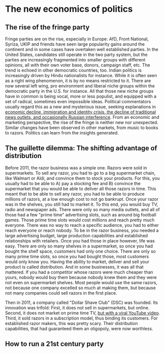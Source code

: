 # The new economics of politics
## The rise of the fringe party

Fringe parties are on the rise, especially in Europe: AfD, Front National, Syriza, UKIP and friends have seen large popularity gains around the continent and in some cases have overtaken well established parties. In the United States, candidates still operate in the two party system, but the parties are increasingly fragmented into smaller groups with different opinions, all with their own voter base, donors, campaign staff, etc. The trend is echoed in other democratic countries, too. Indian politics is increasingly driven by Hindu nationalists for instance. While it is often seen as a right wing phenomenon, it is by no means restricted to it. There are now several left wing, pro environment and liberal niche groups within the democratic party in the U.S. for instance. All that those new niche groups have in common is being vocal, more or less populist, and equipped with a set of radical, sometimes even impossible ideas. Political commentators usually regard this as a new and mysterious issue, seeking explanations in [economic decline, immigration and identity crisis, the decline of traditional news outlets, and occasionally Russian interference](https://www.theguardian.com/world/political-science/2018/nov/20/why-is-populism-suddenly-so-sexy-the-reasons-are-many). From an economic and marketing perspective, the rise of the fringe is neither new nor unexpected. Similar changes have been observed in other markets, from music to books to razors. Politics can learn from the insights generated.

## The guillette dilemma: The shifting advantage of distribution

Before 2011, the razor business was a simple one. Razors were sold in supermarkets. To sell any razor, you had to go to a big supermarket chain, like Walmart or Aldi, and convince them to stock your products. For this, you usually had to be able to A) pay a stocking fee and B) convince the supermarket that you would be able to deliver all those razors in time. This meant that to be able to sell any razor, you had to be able to produce millions of razors, at a low enough cost to not go bankrupt. Once your razor was in the shelves, you still had to market it. To this end, you would buy TV, radio and newspaper ads. There were only so many media outlets, and all of those had a few "prime time" advertising slots, such as around big football games. Those prime time slots would cost millions and reach pretty much everyone. There was no way to reach a specific audience, you had to either reach everyone or reach nobody. To be in the razor business, you needed a large advertising budget, large production capabilities and established relationships with retailers. Once you had those in place however, life was easy. There are only so many shelves in a supermarket, so once you had bought the shelf space, customers had only one choice. There are only so many prime time slots, so once you had bought those, most customers would only know you. Having the ability to market, deliver and sell your product is called distribution. And in some businesses, it was all that mattered. If you had a competitor whose razors were much cheaper than yours, nobody would buy them because nobody knew them and they were not even on supermarket shelves. Most people would use the same razors, not because one company excelled so much at making them, but because not many companies could sell razors in the first place.

Then in 2011, a company called "Dollar Shave Club" (DSC) was founded. Its innovation was trifold: First, it does not sell in supermarkets, but online. Second, it does not market on prime time TV, [but with a viral YouTube video](https://www.youtube.com/watch?v=ZUG9qYTJMsI). Third, it sold razors in a subscription model, thus binding its customers. For established razor makers, this was pretty scary. Their distribution capabilities, that had guaranteed them an oligopoly, were now worthless. 

## How to run a 21st century party